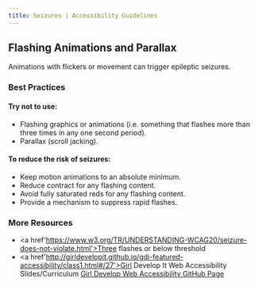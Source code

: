 ```yaml
---
title: Seizures | Accessibility Guidelines
---
```

<h2 class ='page-title'>Flashing Animations and Parallax</h2>

Animations with flickers or movement can trigger epileptic seizures.

### Best Practices
#### Try not to use:
* Flashing graphics or animations (i.e. something that flashes more than three times in any one second period).
* Parallax (scroll jacking).

#### To reduce the risk of seizures: 
* Keep motion animations to an absolute minimum.
* Reduce contract for any flashing content.
* Avoid fully saturated reds for any flashing content.
* Provide a mechanism to suppress rapid flashes.



### More Resources
* <a href'https://www.w3.org/TR/UNDERSTANDING-WCAG20/seizure-does-not-violate.html'>Three flashes or below threshold</a>
* <a href'http://girldevelopit.github.io/gdi-featured-accessibility/class1.html#/27'>Girl Develop It Web Accessibility Slides/Curriculum</a>
<a href='https://github.com/girldevelopit/gdi-featured-accessibility/blob/master/class1.html'> Girl Develop Web Accessibility GitHub Page</a>